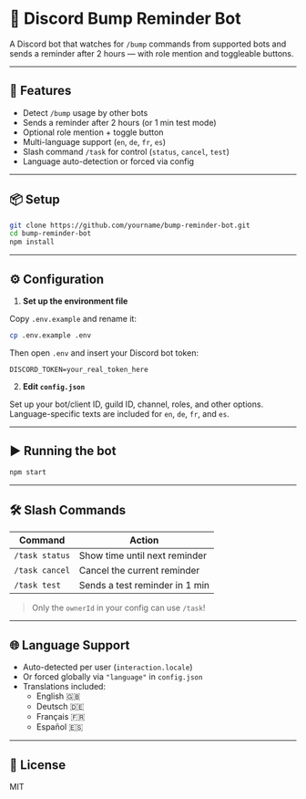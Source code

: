 # 🔔 Discord Bump Reminder Bot

A Discord bot that watches for `/bump` commands from supported bots and sends a reminder after 2 hours — with role mention and toggleable buttons.

---

## 🚀 Features

- Detect `/bump` usage by other bots
- Sends a reminder after 2 hours (or 1 min test mode)
- Optional role mention + toggle button
- Multi-language support (`en`, `de`, `fr`, `es`)
- Slash command `/task` for control (`status`, `cancel`, `test`)
- Language auto-detection or forced via config

---

## 📦 Setup

```bash
git clone https://github.com/yourname/bump-reminder-bot.git
cd bump-reminder-bot
npm install
```

---

## ⚙️ Configuration

1. **Set up the environment file**

Copy `.env.example` and rename it:

```bash
cp .env.example .env
```

Then open `.env` and insert your Discord bot token:

```env
DISCORD_TOKEN=your_real_token_here
```

2. **Edit `config.json`**

Set up your bot/client ID, guild ID, channel, roles, and other options.  
Language-specific texts are included for `en`, `de`, `fr`, and `es`.

---

## ▶️ Running the bot

```bash
npm start
```

---

## 🛠 Slash Commands

| Command        | Action                          |
|----------------|---------------------------------|
| `/task status` | Show time until next reminder   |
| `/task cancel` | Cancel the current reminder     |
| `/task test`   | Sends a test reminder in 1 min  |

> Only the `ownerId` in your config can use `/task`!

---

## 🌐 Language Support

- Auto-detected per user (`interaction.locale`)
- Or forced globally via `"language"` in `config.json`
- Translations included:
  - English 🇬🇧
  - Deutsch 🇩🇪
  - Français 🇫🇷
  - Español 🇪🇸

---

## 🧾 License

MIT
